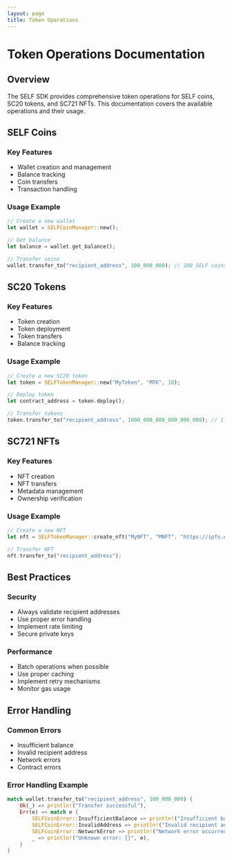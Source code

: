 ```yaml
---
layout: page
title: Token Operations
---
```


# Token Operations Documentation

## Overview
The SELF SDK provides comprehensive token operations for SELF coins, SC20 tokens, and SC721 NFTs. This documentation covers the available operations and their usage.

## SELF Coins

### Key Features
- Wallet creation and management
- Balance tracking
- Coin transfers
- Transaction handling

### Usage Example
```rust
// Create a new wallet
let wallet = SELFCoinManager::new();

// Get balance
let balance = wallet.get_balance();

// Transfer coins
wallet.transfer_to("recipient_address", 100_000_000); // 100 SELF coins
```

## SC20 Tokens

### Key Features
- Token creation
- Token deployment
- Token transfers
- Balance tracking

### Usage Example
```rust
// Create a new SC20 token
let token = SELFTokenManager::new("MyToken", "MTK", 18);

// Deploy token
let contract_address = token.deploy();

// Transfer tokens
token.transfer_to("recipient_address", 1000_000_000_000_000_000); // 1 SC20 token
```

## SC721 NFTs

### Key Features
- NFT creation
- NFT transfers
- Metadata management
- Ownership verification

### Usage Example
```rust
// Create a new NFT
let nft = SELFTokenManager::create_nft("MyNFT", "MNFT", "https://ipfs.example.com/token-uri");

// Transfer NFT
nft.transfer_to("recipient_address");
```

## Best Practices

### Security
- Always validate recipient addresses
- Use proper error handling
- Implement rate limiting
- Secure private keys

### Performance
- Batch operations when possible
- Use proper caching
- Implement retry mechanisms
- Monitor gas usage

## Error Handling

### Common Errors
- Insufficient balance
- Invalid recipient address
- Network errors
- Contract errors

### Error Handling Example
```rust
match wallet.transfer_to("recipient_address", 100_000_000) {
    Ok(_) => println!("Transfer successful"),
    Err(e) => match e {
        SELFCoinError::InsufficientBalance => println!("Insufficient balance"),
        SELFCoinError::InvalidAddress => println!("Invalid recipient address"),
        SELFCoinError::NetworkError => println!("Network error occurred"),
        _ => println!("Unknown error: {}", e),
    }
}
```
